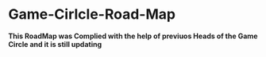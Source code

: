 # Game-Cirlcle-Road-Map
**This RoadMap was Complied with the help of previuos Heads of the Game Circle and it is still updating**
